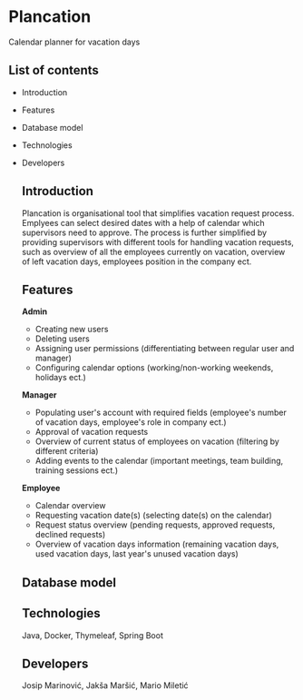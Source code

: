 # Plancation
Calendar planner for vacation days

## List of contents
- Introduction
- Features
- Database model
- Technologies
- Developers

  ## Introduction
  Plancation is organisational tool that simplifies vacation request process. Emplyees can select desired dates with a help of calendar which supervisors     need to approve. The process is further simplified by providing supervisors with different tools for handling vacation requests, such as overview of        all the employees currently on vacation, overview of left vacation days, employees position in the company ect.

  ## Features
  **Admin**
    - Creating new users
    - Deleting users
    - Assigning user permissions (differentiating between regular user and manager)
    - Configuring calendar options (working/non-working weekends, holidays ect.)

  **Manager**
    - Populating user's account with required fields (employee's number of vacation days, employee's role in company ect.)
    - Approval of vacation requests
    - Overview of current status of employees on vacation (filtering by different criteria)
    - Adding events to the calendar (important meetings, team building, training sessions ect.)

  **Employee**
    - Calendar overview
    - Requesting vacation date(s) (selecting date(s) on the calendar)
    - Request status overview (pending requests, approved requests, declined requests)
    - Overview of vacation days information (remaining vacation days, used vacation days, last year's unused vacation days)

  ## Database model



  ## Technologies
  Java, Docker, Thymeleaf, Spring Boot

  ## Developers
  Josip Marinović, Jakša Maršić, Mario Miletić

